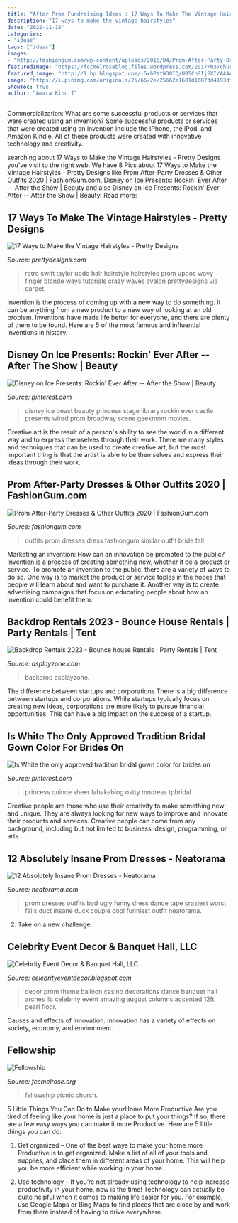 ```yaml
---
title: "After Prom Fundraising Ideas : 17 Ways To Make The Vintage Hairstyles"
description: "17 ways to make the vintage hairstyles"
date: "2022-11-18"
categories:
- "ideas"
tags: ["ideas"]
images:
- "http://fashiongum.com/wp-content/uploads/2015/04/Prom-After-Party-Dresses-Other-Outfits-13-700x1018.jpg"
featuredImage: "https://fccmelroseblog.files.wordpress.com/2017/03/church-picnic-2.jpg"
featured_image: "http://1.bp.blogspot.com/-5xhPstW3OIQ/UB5CnSIjSXI/AAAAAAAAAGQ/_dU4OfBAGjY/s1600/balloondecorations+.jpg"
image: "https://i.pinimg.com/originals/25/66/2e/25662e1601d16873d4193df26078374a.jpg"
ShowToc: true
author: "Amara Kihn I"
---
```



Commercialization: What are some successful products or services that were created using an invention?
Some successful products or services that were created using an invention include the iPhone, the iPod, and Amazon Kindle. All of these products were created with innovative technology and creativity.

	

		
searching about 17 Ways to Make the Vintage Hairstyles - Pretty Designs you've visit to the right web. We have 8 Pics about 17 Ways to Make the Vintage Hairstyles - Pretty Designs like Prom After-Party Dresses &amp; Other Outfits 2020 | FashionGum.com, Disney on Ice Presents: Rockin&#039; Ever After -- After the Show | Beauty and also Disney on Ice Presents: Rockin&#039; Ever After -- After the Show | Beauty. Read more:
		
    
## 17 Ways To Make The Vintage Hairstyles - Pretty Designs

<img loading=lazy src="http://www.prettydesigns.com/wp-content/uploads/2014/02/Retro-Updo.jpg" onerror="this.onerror=null;this.src='https://tse3.mm.bing.net/th?id=OIP.qQcN9w57ngeA1qNywIceBwHaMW&amp;pid=15.1';" alt="17 Ways to Make the Vintage Hairstyles - Pretty Designs">

_Source: prettydesigns.com_

>retro swift taylor updo hair hairstyle hairstyles prom updos wavy finger blonde ways tutorials crazy waves avalon prettydesigns via carpet. 

	

Invention is the process of coming up with a new way to do something. It can be anything from a new product to a new way of looking at an old problem. Inventions have made life better for everyone, and there are plenty of them to be found. Here are 5 of the most famous and influential inventions in history.

    
## Disney On Ice Presents: Rockin&#039; Ever After -- After The Show | Beauty

<img loading=lazy src="https://i.pinimg.com/736x/c4/a5/df/c4a5df4fb548fc41d6c7fe4c0b792908--disney-prom-disney-on-ice.jpg" onerror="this.onerror=null;this.src='https://tse3.mm.bing.net/th?id=OIP.cBrfi4iISL0bnoriGnbNKgHaFj&amp;pid=15.1';" alt="Disney on Ice Presents: Rockin&#039; Ever After -- After the Show | Beauty">

_Source: pinterest.com_

>disney ice beast beauty princess stage library rockin ever castle presents wired prom broadway scene geekmom movies. 

	

Creative art is the result of a person's ability to see the world in a different way and to express themselves through their work. There are many styles and techniques that can be used to create creative art, but the most important thing is that the artist is able to be themselves and express their ideas through their work.

    
## Prom After-Party Dresses &amp; Other Outfits 2020 | FashionGum.com

<img loading=lazy src="http://fashiongum.com/wp-content/uploads/2015/04/Prom-After-Party-Dresses-Other-Outfits-13-700x1018.jpg" onerror="this.onerror=null;this.src='https://tse1.mm.bing.net/th?id=OIP.nU7Yl8CkuwBbstk4JPhMLwHaKx&amp;pid=15.1';" alt="Prom After-Party Dresses &amp; Other Outfits 2020 | FashionGum.com">

_Source: fashiongum.com_

>outfits prom dresses dress fashiongum similar outfit bride fall. 

	

Marketing an invention: How can an innovation be promoted to the public?
Invention is a process of creating something new, whether it be a product or service. To promote an invention to the public, there are a variety of ways to do so. One way is to market the product or service toples in the hopes that people will learn about and want to purchase it. Another way is to create advertising campaigns that focus on educating people about how an invention could benefit them.

    
## Backdrop Rentals 2023 - Bounce House Rentals | Party Rentals | Tent

<img loading=lazy src="https://www.asplayzone.com/wp-content/uploads/2020/12/audiolighting-600x900.jpg" onerror="this.onerror=null;this.src='https://tse2.mm.bing.net/th?id=OIP.Zr6wjkFDobdgd0S82ghDDAHaLH&amp;pid=15.1';" alt="Backdrop Rentals 2023 - Bounce house Rentals | Party Rentals | Tent">

_Source: asplayzone.com_

>backdrop asplayzone. 

	

The difference between startups and corporations
There is a big difference between startups and corporations. While startups typically focus on creating new ideas, corporations are more likely to pursue financial opportunities. This can have a big impact on the success of a startup.

    
## Is White The Only Approved Tradition Bridal Gown Color For Brides On

<img loading=lazy src="https://i.pinimg.com/originals/25/66/2e/25662e1601d16873d4193df26078374a.jpg" onerror="this.onerror=null;this.src='https://tse2.mm.bing.net/th?id=OIP.K8CR-bXXk09lwDEE6pJMUQHaJ3&amp;pid=15.1';" alt="Is White the only approved tradition bridal gown color for brides on">

_Source: pinterest.com_

>princess quince sheer labakeblog ostty mndress tpbridal. 

	

Creative people are those who use their creativity to make something new and unique. They are always looking for new ways to improve and innovate their products and services. Creative people can come from any background, including but not limited to business, design, programming, or arts.

    
## 12 Absolutely Insane Prom Dresses - Neatorama

<img loading=lazy src="http://www.neatorama.com/wp-content/uploads/2011/06/a97799_g283_7-wharol.jpg" onerror="this.onerror=null;this.src='https://tse1.mm.bing.net/th?id=OIP.SWfL3muMWw07vh4bE2varwAAAA&amp;pid=15.1';" alt="12 Absolutely Insane Prom Dresses - Neatorama">

_Source: neatorama.com_

>prom dresses outfits bad ugly funny dress dance tape craziest worst fails duct insane duck couple cool funniest outfit neatorama. 

	

2. Take on a new challenge.

    
## Celebrity Event Decor &amp; Banquet Hall, LLC

<img loading=lazy src="http://1.bp.blogspot.com/-5xhPstW3OIQ/UB5CnSIjSXI/AAAAAAAAAGQ/_dU4OfBAGjY/s1600/balloondecorations+.jpg" onerror="this.onerror=null;this.src='https://tse1.mm.bing.net/th?id=OIP.lJnXrWWw7IzkyuazjVEugwHaLJ&amp;pid=15.1';" alt="Celebrity Event Decor &amp; Banquet Hall, LLC">

_Source: celebrityeventdecor.blogspot.com_

>decor prom theme balloon casino decorations dance banquet hall arches llc celebrity event amazing august columns accented 12ft pearl floor. 

	

Causes and effects of innovation:
Innovation has a variety of effects on society, economy, and environment.

    
## Fellowship

<img loading=lazy src="https://fccmelroseblog.files.wordpress.com/2017/03/church-picnic-2.jpg" onerror="this.onerror=null;this.src='https://tse4.mm.bing.net/th?id=OIP.FdBvOEtzqljEln3XOR9cpQHaE7&amp;pid=15.1';" alt="Fellowship">

_Source: fccmelrose.org_

>fellowship picnic church. 

	

5 Little Things You Can Do to Make yourHome More Productive
Are you tired of feeling like your home is just a place to put your things? If so, there are a few easy ways you can make it more Productive. Here are 5 little things you can do:
1. Get organized – One of the best ways to make your home more Productive is to get organized. Make a list of all of your tools and supplies, and place them in different areas of your home. This will help you be more efficient while working in your home.

2. Use technology – If you’re not already using technology to help increase productivity in your home, now is the time! Technology can actually be quite helpful when it comes to making life easier for you. For example, use Google Maps or Bing Maps to find places that are close by and work from there instead of having to drive everywhere.


